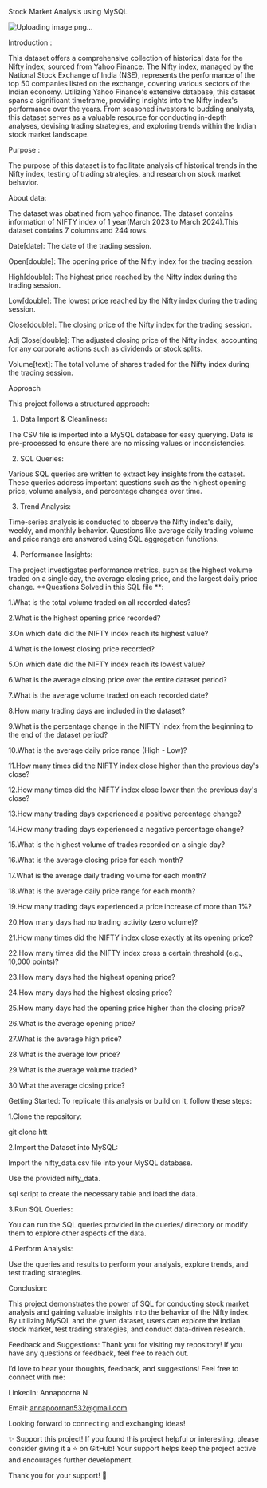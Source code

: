 Stock Market Analysis using MySQL

![Uploading image.png…]()

Introduction :

This dataset offers a comprehensive collection of historical data for the Nifty index, sourced from Yahoo Finance. The Nifty index, managed by the National Stock Exchange of India (NSE), represents the performance of the top 50 companies listed on the exchange, covering various sectors of the Indian economy. Utilizing Yahoo Finance's extensive database, this dataset spans a significant timeframe, providing insights into the Nifty index's performance over the years. From seasoned investors to budding analysts, this dataset serves as a valuable resource for conducting in-depth analyses, devising trading strategies, and exploring trends within the Indian stock market landscape.

Purpose :

 The purpose of this dataset is to facilitate analysis of historical trends in the Nifty index, testing of trading strategies, and research on stock market behavior.

About data:

 The dataset was obatined from yahoo finance. The dataset contains information of NIFTY index of 1 year(March 2023 to March 2024).This dataset contains 7 columns and 244 rows.

Date[date]: The date of the trading session.

Open[double]: The opening price of the Nifty index for the trading session.

High[double]: The highest price reached by the Nifty index during the trading session.

Low[double]: The lowest price reached by the Nifty index during the trading session.

Close[double]: The closing price of the Nifty index for the trading session.

Adj Close[double]: The adjusted closing price of the Nifty index, accounting for any corporate actions such as dividends or stock splits.

Volume[text]: The total volume of shares traded for the Nifty index during the trading session.

Approach

This project follows a structured approach:

1. Data Import & Cleanliness:

The CSV file is imported into a MySQL database for easy querying.
Data is pre-processed to ensure there are no missing values or inconsistencies.

2. SQL Queries:

Various SQL queries are written to extract key insights from the dataset. These queries address important questions such as the highest opening price, volume analysis, and percentage changes over time.

3. Trend Analysis:

Time-series analysis is conducted to observe the Nifty index's daily, weekly, and monthly behavior.
Questions like average daily trading volume and price range are answered using SQL aggregation functions.

4. Performance Insights:

The project investigates performance metrics, such as the highest volume traded on a single day, the average closing price, and the largest daily price change.
**Questions Solved in this SQL file **:

1.What is the total volume traded on all recorded dates?

2.What is the highest opening price recorded?

3.On which date did the NIFTY index reach its highest value?

4.What is the lowest closing price recorded?

5.On which date did the NIFTY index reach its lowest value?

6.What is the average closing price over the entire dataset period?

7.What is the average volume traded on each recorded date?

8.How many trading days are included in the dataset?

9.What is the percentage change in the NIFTY index from the beginning to the end of the dataset period?

10.What is the average daily price range (High - Low)?

11.How many times did the NIFTY index close higher than the previous day's close?

12.How many times did the NIFTY index close lower than the previous day's close?

13.How many trading days experienced a positive percentage change?

14.How many trading days experienced a negative percentage change?

15.What is the highest volume of trades recorded on a single day?

16.What is the average closing price for each month?

17.What is the average daily trading volume for each month?

18.What is the average daily price range for each month?

19.How many trading days experienced a price increase of more than 1%?

20.How many days had no trading activity (zero volume)?

21.How many times did the NIFTY index close exactly at its opening price?

22.How many times did the NIFTY index cross a certain threshold (e.g., 10,000 points)?

23.How many days had the highest opening price?

24.How many days had the highest closing price?

25.How many days had the opening price higher than the closing price?

26.What is the average opening price?

27.What is the average high price?

28.What is the average low price?

29.What is the average volume traded?

30.What the average closing price?

Getting Started:
To replicate this analysis or build on it, follow these steps:

1.Clone the repository:

git clone htt

2.Import the Dataset into MySQL:

Import the nifty_data.csv file into your MySQL database.

Use the provided nifty_data.

sql script to create the necessary table and load the data.

3.Run SQL Queries:

You can run the SQL queries provided in the queries/ directory or modify them to explore other aspects of the data.

4.Perform Analysis:

Use the queries and results to perform your analysis, explore trends, and test trading strategies.

Conclusion:

This project demonstrates the power of SQL for conducting stock market analysis and gaining valuable insights into the behavior of the Nifty index. By utilizing MySQL and the given dataset, users can explore the Indian stock market, test trading strategies, and conduct data-driven research.

Feedback and Suggestions:
Thank you for visiting my repository! If you have any questions or feedback, feel free to reach out.

I’d love to hear your thoughts, feedback, and suggestions! Feel free to connect with me:

LinkedIn: Annapoorna N

Email: annapoornan532@gmail.com

Looking forward to connecting and exchanging ideas!

✨ Support this project!
If you found this project helpful or interesting, please consider giving it a ⭐ on GitHub! Your support helps keep the project active and encourages further development.

Thank you for your support! 💖
